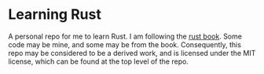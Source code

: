 
# Learning Rust

A personal repo for me to learn Rust.
I am following the [rust book](https://doc.rust-lang.org/book/). 
Some code may be mine, and some may be from the book.
Consequently, this repo may be considered to be 
a derived work, and is licensed under the MIT license, which can be found at the top level of the repo.
